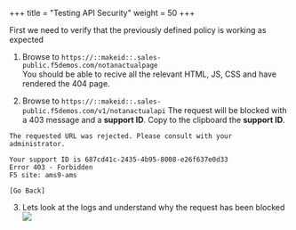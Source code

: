 +++
title = "Testing API Security"
weight = 50
+++

First we need to verify that the previously defined policy is working as expected


1. Browse to `https://::makeid::.sales-public.f5demos.com/notanactualpage`  
You should be able to recive all the relevant HTML, JS, CSS and have rendered the 404 page.

2. Browse to `https://::makeid::.sales-public.f5demos.com/v1/notanactualapi` 
The request will be blocked with a 403 message and a **support ID**. Copy to the clipboard the **support ID**.

```
The requested URL was rejected. Please consult with your administrator.

Your support ID is 687cd41c-2435-4b95-8008-e26f637e0d33
Error 403 - Forbidden
F5 site: ams9-ams

[Go Back]
```

3. Lets look at the logs and understand why the request has been blocked
![](/images/5/Slide7.PNG)